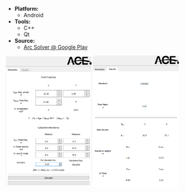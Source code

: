 * **Platform:**
  * Android
* **Tools:**
  * C++
  * Qt
* **Source:**
  * [Arc Solver @ Google Play][ArcSolverGPlay]

<img width="45%" src="https://github.com/MAShah-UK/ArcSolver/blob/master/FINAL/Kinematics.png"> <img width="45%" src="https://github.com/MAShah-UK/ArcSolver/blob/master/FINAL/Results.png">

[ArcSolverGPlay]: https://play.google.com/store/apps/details?id=cul.ace.tbscalculator&hl=en_GB
